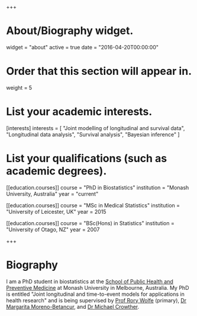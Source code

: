 +++
# About/Biography widget.
widget = "about"
active = true
date = "2016-04-20T00:00:00"

# Order that this section will appear in.
weight = 5

# List your academic interests.
[interests]
  interests = [
    "Joint modelling of longitudinal and survival data",
    "Longitudinal data analysis",
    "Survival analysis",
		"Bayesian inference"
  ]

# List your qualifications (such as academic degrees).
[[education.courses]]
  course = "PhD in Biostatistics"
  institution = "Monash University, Australia"
  year = "current"

[[education.courses]]
  course = "MSc in Medical Statistics"
  institution = "University of Leicester, UK"
  year = 2015

[[education.courses]]
  course = "BSc(Hons) in Statistics"
  institution = "University of Otago, NZ"
  year = 2007
 
+++

# Biography

I am a PhD student in biostatistics at the [School of Public Health and Preventive Medicine](https://www.monash.edu/medicine/sphpm) at Monash University in Melbourne, Australia. My PhD is entitled "Joint longitudinal and time-to-event models for applications in health research" and is being supervised by [Prof Rory Wolfe](https://www.monash.edu/medicine/sphpm/about/staff/academic/wolfe) (primary), [Dr Margarita Moreno-Betancur](https://www.mcri.edu.au/users/margarita-moreno-betancur), and [Dr Michael Crowther](https://www.mjcrowther.co.uk/).
